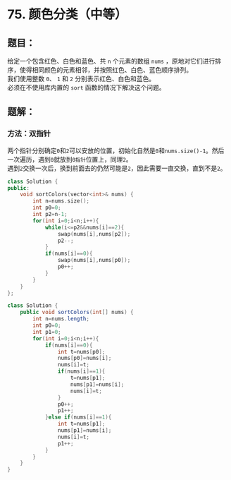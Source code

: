 # 75. 颜色分类（中等）
## 题目：
给定一个包含红色、白色和蓝色、共 `n` 个元素的数组 `nums` ，原地对它们进行排序，使得相同颜色的元素相邻，并按照红色、白色、蓝色顺序排列。\
我们使用整数 `0`、 `1` 和 `2` 分别表示红色、白色和蓝色。\
必须在不使用库内置的 `sort` 函数的情况下解决这个问题。
## 题解：
### 方法：双指针
两个指针分别确定`0`和`2`可以安放的位置，初始化自然是`0`和`nums.size()-1`。然后一次遍历，遇到`0`就放到`0指针`位置上，同理`2`。\
遇到`2`交换一次后，换到前面去的仍然可能是`2`，因此需要一直交换，直到不是`2`。
```c++
class Solution {
public:
    void sortColors(vector<int>& nums) {
        int n=nums.size();
        int p0=0;
        int p2=n-1;
        for(int i=0;i<n;i++){
            while(i<=p2&&nums[i]==2){
                swap(nums[i],nums[p2]);
                p2--;
            }
            if(nums[i]==0){
                swap(nums[i],nums[p0]);
                p0++;
            }
        }
    }
};
```
```java
class Solution {
    public void sortColors(int[] nums) {
        int n=nums.length;
        int p0=0;
        int p1=0;
        for(int i=0;i<n;i++){
            if(nums[i]==0){
                int t=nums[p0];
                nums[p0]=nums[i];
                nums[i]=t;
                if(nums[i]==1){
                    t=nums[p1];
                    nums[p1]=nums[i];
                    nums[i]=t;
                }
                p0++;
                p1++;
            }else if(nums[i]==1){
                int t=nums[p1];
                nums[p1]=nums[i];
                nums[i]=t;
                p1++;
            }
        }
    }
}
```